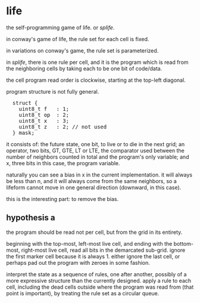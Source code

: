 life
====

<p>the self-programming game of life. or <i>splife</i>.</p>

<p>in conway's game of life, the rule set for each cell is fixed.</p>

<p>in variations on conway's game, the rule set is parameterized.</p>

<p>in <i>splife</i>, there is one rule per cell, and it is the program which is
read from the neighboring cells by taking each to be one bit of code/data.</p>

<p>the cell program read order is clockwise, starting at the top-left diagonal.</p>

<p>program structure is not fully general.</p>

<pre>
  struct {
    uint8_t f   : 1;
    uint8_t op  : 2;
    uint8_t x   : 3;
    uint8_t z   : 2; // not used
  } mask;
</pre>

<p>it consists of: the future state, one bit, to live or to die in the next
grid; an operator, two bits, GT, GTE, LT or LTE, the comparator used between the
number of neighbors counted in total and the program's only variable; and x,
three bits in this case, the program variable.</p>

<p>naturally you can see a bias in x in the current implementation. it will
always be less than n, and it will always come from the same neighbors, so a
lifeform cannot move in one general direction (downward, in this case).</p>

<p>this is the interesting part: to remove the bias.</p>


hypothesis a
------------

<p>the program should be read not per cell, but from the grid in its entirety.</p>

<p>beginning with the top-most, left-most live cell, and ending with the bottom-
most, right-most live cell, read all bits in the demarcated sub-grid. ignore the
first marker cell because it is always 1. either ignore the last cell, or perhaps
pad out the program with zeroes in some fashion.</p>

<p>interpret the state as a sequence of rules, one after another, possibly of a
more expressive structure than the currently designed. apply a rule to each cell,
including the dead cells outside where the program was read from (that point is
important), by treating the rule set as a circular queue.</p>
